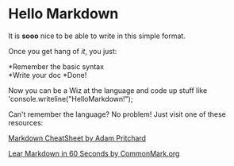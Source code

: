 # Hello Markdown

It is **sooo** nice to be able to write in this simple format.

Once you get hang of *it*, you just:

*Remember the basic syntax\
*Write your doc
*Done!

Now you can be a Wiz at the language and code up stuff like 'console.writeline("HelloMarkdown!");

Can't remember the language? No problem! Just visit one of these resources:

[Markdown CheatSheet by Adam Pritchard](https://github.com/adam-p/markdown-here/wiki/Markdown-Cheatsheet)

[Lear Markdown in 60 Seconds by CommonMark.org](https://commonmark.org/help/)
